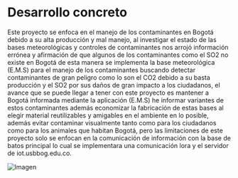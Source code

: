 <!DOCTYPE html>
<html lang="en">
<head>
  <meta charset="UTF-8">
  <meta name="viewport" content="width=device-width, initial-scale=1.0">
  <title>E.M.S</title>
</head>
<body>
  <h1>Desarrollo concreto</h1>
  <p>Este proyecto se enfoca en el manejo de los contaminantes en Bogotá debido a su alta producción y mal manejo, al investigar el estado de las bases meteorológicas y controles de contaminantes nos arrojó información errónea y afirmación de que algunos de los contaminantes como el SO2 no existe en Bogotá de esta manera se implementa la base meteorológica (E.M.S) para el manejo de los contaminantes buscando detectar contaminantes de gran peligro como lo son el CO2 debido a su basta producción y el SO2 por sus daños de gran impacto a los ciudadanos, el avance que se puede llegar a tener con este proyecto es mantener a Bogotá informada mediante la aplicación (E.M.S) he informar variantes de estos contaminantes además economizar la fabricación de estas bases al elegir material reutilizables y amigables en el ambiente en lo posible, además evitar contaminar visualmente tanto como para los ciudadanos como para los animales que habitan Bogotá, pero las limitaciones de este proyecto solo se enfocan en la comunicación de información con la base de batos  principal lo cual se implementara una comunicación lora y el servidor de iot.usbbog.edu.co.</p>
  <img src="imagen.jpg" alt="Imagen">
</body>
</html>

